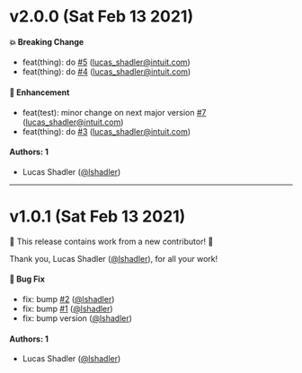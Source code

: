 # v2.0.0 (Sat Feb 13 2021)

#### 💥 Breaking Change

- feat(thing): do [#5](https://github.com/lshadler/auto-version-test/pull/5) (lucas_shadler@intuit.com)
- feat(thing): do [#4](https://github.com/lshadler/auto-version-test/pull/4) (lucas_shadler@intuit.com)

#### 🚀 Enhancement

- feat(test): minor change on next major version [#7](https://github.com/lshadler/auto-version-test/pull/7) (lucas_shadler@intuit.com)
- feat(thing): do [#3](https://github.com/lshadler/auto-version-test/pull/3) (lucas_shadler@intuit.com)

#### Authors: 1

- Lucas Shadler ([@lshadler](https://github.com/lshadler))

---

# v1.0.1 (Sat Feb 13 2021)

:tada: This release contains work from a new contributor! :tada:

Thank you, Lucas Shadler ([@lshadler](https://github.com/lshadler)), for all your work!

#### 🐛 Bug Fix

- fix: bump [#2](https://github.com/lshadler/auto-version-test/pull/2) ([@lshadler](https://github.com/lshadler))
- fix: bump [#1](https://github.com/lshadler/auto-version-test/pull/1) ([@lshadler](https://github.com/lshadler))
- fix: bump version ([@lshadler](https://github.com/lshadler))

#### Authors: 1

- Lucas Shadler ([@lshadler](https://github.com/lshadler))
